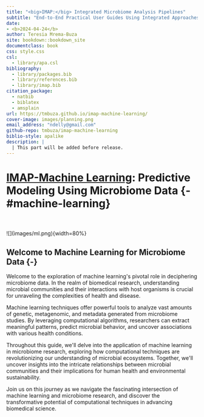 ```yaml
--- 
title: "<big>IMAP:</big> Integrated Microbiome Analysis Pipelines"
subtitle: "End-to-End Practical User Guides Using Integrated Approaches"
date:
- <b>2024-04-24</b>
author: Teresia Mrema-Buza
site: bookdown::bookdown_site
documentclass: book
css: style.css
csl: 
  - library/apa.csl
bibliography:
  - library/packages.bib
  - library/references.bib
  - library/imap.bib
citation_package:
  - natbib
  - biblatex
  - amsplain
url: https://tmbuza.github.io/imap-machine-learning/
cover-image: images/planning.png
email_address: "ndelly@gmail.com"
github-repo: tmbuza/imap-machine-learning
biblio-style: apalike
description: |
  | This part will be added before release.
---
```





<!-- # Google fonts -->
<link rel="preconnect" href="https://fonts.googleapis.com">
<link rel="preconnect" href="https://fonts.gstatic.com" crossorigin>
<link href="https://fonts.googleapis.com/css2?family=Anton" rel="stylesheet">
<link href="https://fonts.googleapis.com/css2?family=Roboto:wght@100;300;400;500;700,900&display=swap" rel="stylesheet">
<link href="https://fonts.googleapis.com/css2?family=Oswald:wght@300;400;700&display=swap" rel="stylesheet">
<link href="https://fonts.googleapis.com/css2?family=Merriweather:wght@300;400;700&display=swap" rel="stylesheet">
<link href="https://fonts.googleapis.com/css2?family=Montserrat:wght@100;200;300;400;700&display=swap" rel="stylesheet">

<!-- # CSS -->
<link rel="stylesheet" href="https://cdnjs.cloudflare.com/ajax/libs/font-awesome/5.15.3/css/all.min.css">
<link rel="stylesheet" href="https://cdnjs.cloudflare.com/ajax/libs/animate.css/4.1.1/animate.min.css">


# <u>IMAP-Machine Learning</u>: Predictive Modeling Using Microbiome Data {-#machine-learning}

<br>
<br>
![](images/ml.png){width=80%}

## Welcome to Machine Learning for Microbiome Data {-}

Welcome to the exploration of machine learning's pivotal role in deciphering microbiome data. In the realm of biomedical research, understanding microbial communities and their interactions with host organisms is crucial for unraveling the complexities of health and disease.

Machine learning techniques offer powerful tools to analyze vast amounts of genetic, metagenomic, and metadata generated from microbiome studies. By leveraging computational algorithms, researchers can extract meaningful patterns, predict microbial behavior, and uncover associations with various health conditions.

Throughout this guide, we'll delve into the application of machine learning in microbiome research, exploring how computational techniques are revolutionizing our understanding of microbial ecosystems. Together, we'll uncover insights into the intricate relationships between microbial communities and their implications for human health and environmental sustainability.

Join us on this journey as we navigate the fascinating intersection of machine learning and microbiome research, and discover the transformative potential of computational techniques in advancing biomedical science.
